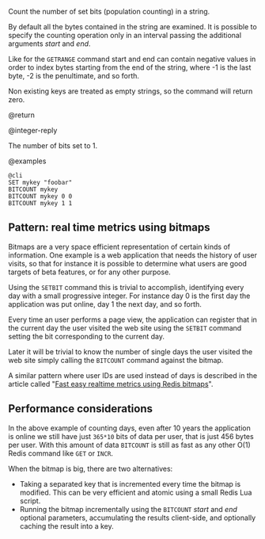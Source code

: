 Count the number of set bits (population counting) in a string.

By default all the bytes contained in the string are examined. It is possible
to specify the counting operation only in an interval passing the additional
arguments *start* and *end*.

Like for the `GETRANGE` command start and end can contain negative values in
order to index bytes starting from the end of the string, where -1 is the last
byte, -2 is the penultimate, and so forth.

Non existing keys are treated as empty strings, so the command will return zero.

@return

@integer-reply

The number of bits set to 1.

@examples

    @cli
    SET mykey "foobar"
    BITCOUNT mykey
    BITCOUNT mykey 0 0
    BITCOUNT mykey 1 1

## Pattern: real time metrics using bitmaps

Bitmaps are a very space efficient representation of certain kinds of
information. One example is a web application that needs the history of user
visits, so that for instance it is possible to determine what users are good
targets of beta features, or for any other purpose.

Using the `SETBIT` command this is trivial to accomplish, identifying every
day with a small progressive integer. For instance day 0 is the first day the
application was put online, day 1 the next day, and so forth.

Every time an user performs a page view, the application can register that in
the current day the user visited the web site using the `SETBIT` command setting
the bit corresponding to the current day.

Later it will be trivial to know the number of single days the user visited the
web site simply calling the `BITCOUNT` command against the bitmap.

A similar pattern where user IDs are used instead of days is described
in the article called "[Fast easy realtime metrics using Redis
bitmaps][hbgc212fermurb]".

[hbgc212fermurb]: http://blog.getspool.com/2011/11/29/fast-easy-realtime-metrics-using-redis-bitmaps

## Performance considerations

In the above example of counting days, even after 10 years the application is
online we still have just `365*10` bits of data per user, that is just 456 bytes
per user. With this amount of data `BITCOUNT` is still as fast as any other O(1)
Redis command like `GET` or `INCR`.

When the bitmap is big, there are two alternatives:

* Taking a separated key that is incremented every time the bitmap is modified.
  This can be very efficient and atomic using a small Redis Lua script.
* Running the bitmap incrementally using the `BITCOUNT` *start* and *end*
  optional parameters, accumulating the results client-side, and optionally
  caching the result into a key.
